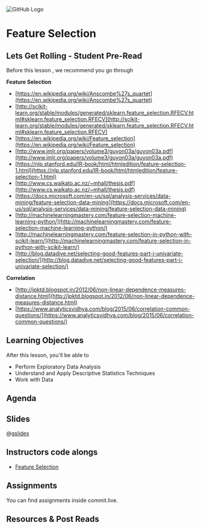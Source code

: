 ![GitHub Logo](https://s3.ap-south-1.amazonaws.com/greyatom-social/GreyAtom-logo.png)

# Feature Selection

## Lets Get Rolling - Student Pre-Read
Before this lesson , we recommend you go through

**Feature Selection**

* [https://en.wikipedia.org/wiki/Anscombe%27s_quartet](https://en.wikipedia.org/wiki/Anscombe%27s_quartet)
* [http://scikit-learn.org/stable/modules/generated/sklearn.feature_selection.RFECV.html#sklearn.feature_selection.RFECV](http://scikit-learn.org/stable/modules/generated/sklearn.feature_selection.RFECV.html#sklearn.feature_selection.RFECV)
* [https://en.wikipedia.org/wiki/Feature_selection](https://en.wikipedia.org/wiki/Feature_selection)
* [http://www.jmlr.org/papers/volume3/guyon03a/guyon03a.pdf](http://www.jmlr.org/papers/volume3/guyon03a/guyon03a.pdf)
* [https://nlp.stanford.edu/IR-book/html/htmledition/feature-selection-1.html](https://nlp.stanford.edu/IR-book/html/htmledition/feature-selection-1.html)
* [http://www.cs.waikato.ac.nz/~mhall/thesis.pdf](http://www.cs.waikato.ac.nz/~mhall/thesis.pdf)
* [https://docs.microsoft.com/en-us/sql/analysis-services/data-mining/feature-selection-data-mining](https://docs.microsoft.com/en-us/sql/analysis-services/data-mining/feature-selection-data-mining)
* [http://machinelearningmastery.com/feature-selection-machine-learning-python/](http://machinelearningmastery.com/feature-selection-machine-learning-python/)
* [http://machinelearningmastery.com/feature-selection-in-python-with-scikit-learn/](http://machinelearningmastery.com/feature-selection-in-python-with-scikit-learn/)
* [http://blog.datadive.net/selecting-good-features-part-i-univariate-selection/](http://blog.datadive.net/selecting-good-features-part-i-univariate-selection/)

**Correlation**

* [http://jpktd.blogspot.in/2012/06/non-linear-dependence-measures-distance.html](http://jpktd.blogspot.in/2012/06/non-linear-dependence-measures-distance.html)
* [https://www.analyticsvidhya.com/blog/2015/06/correlation-common-questions/](https://www.analyticsvidhya.com/blog/2015/06/correlation-common-questions/)

## Learning Objectives 

After this lesson, you'll be able to 

* Perform Exploratory Data Analysis
* Understand and Apply Descriptive Statistics Techniques
* Work with Data 


## Agenda


## Slides

@[gslides](12MfGuRbSPV-Hgtpn1Xmd8GGvwgwbwVSp8Gx1NVKH1Mk)

## Instructors code alongs
 
* [Feature Selection](https://github.com/commit-live-students/feature-selection/blob/master/notebooks/feature_selection.ipynb)


## Assignments 

You can find assignments inside commit.live.



## Resources & Post Reads
